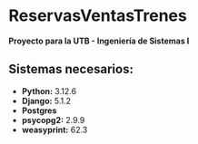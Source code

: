 # ReservasVentasTrenes
**Proyecto para la UTB - Ingeniería de Sistemas I**

## Sistemas necesarios:
- **Python:** 3.12.6
- **Django:** 5.1.2
- **Postgres**
- **psycopg2:** 2.9.9
- **weasyprint:** 62.3
